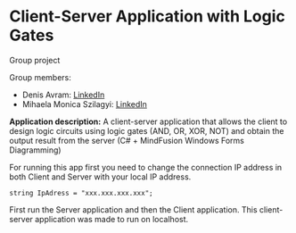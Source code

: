 # Client-Server Application with Logic Gates

Group project

Group members:
- Denis Avram: [LinkedIn](https://www.linkedin.com/in/denis-avram-39b597209/)
- Mihaela Monica Szilagyi: [LinkedIn](https://www.linkedin.com/in/mihaela-monica-szilagyi-25878719a/)


**Application description:**
A client-server application that allows the client to design logic circuits using logic gates (AND, OR, XOR, NOT) and obtain the output result from the server (C# + MindFusion Windows Forms Diagramming)

For running this app first you need to change the connection IP address in both Client and Server with your local IP address.

    string IpAdress = "xxx.xxx.xxx.xxx";
    
First run the Server application and then the Client application.
This client-server application was made to run on localhost.
